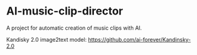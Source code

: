# AI-music-clip-director
A project for automatic creation of music clips with AI.

Kandisky 2.0 image2text model: https://github.com/ai-forever/Kandinsky-2.0

